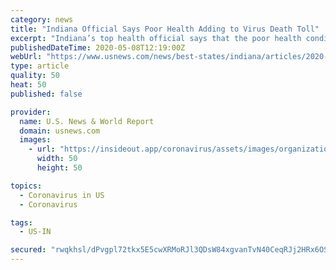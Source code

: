 ```yaml
---
category: news
title: "Indiana Official Says Poor Health Adding to Virus Death Toll"
excerpt: "Indiana’s top health official says that the poor health conditions for many residents have likely added to the state’s coronavirus death toll."
publishedDateTime: 2020-05-08T12:19:00Z
webUrl: "https://www.usnews.com/news/best-states/indiana/articles/2020-05-06/indianapolis-keeping-stay-at-home-order-through-next-week"
type: article
quality: 50
heat: 50
published: false

provider:
  name: U.S. News & World Report
  domain: usnews.com
  images:
    - url: "https://insideout.app/coronavirus/assets/images/organizations/usnews.com-50x50.jpg"
      width: 50
      height: 50

topics:
  - Coronavirus in US
  - Coronavirus

tags:
  - US-IN

secured: "rwqkhsl/dPvgpl72tkx5E5cwXRMoRJl3QDsW84xgvanTvN40CeqRJj2HRx6OSir22+zixJJQyzoBa6s9r3rE/GH/fqfbGbf3ub0E79QuDUDlXotf4M6ik5eh5HTnPemoEkWL7QPdRol9j7DiirV9Wt77AnBk27P2lEW7d7K3T+NRt667truRkleFSrg7pPwXCdc+hwS9e0Ubof4iMKDThzfDPTO3JK/TMrIqChw5CVSSN0oAM+ZXH1IFr0eS5ZccL5eQJVhA8ChPLMxDM+XlQidoE85zpoJ4/OYuvmO7q2GbGDaezUuoWCPKUyoMHi9gGr+6LrhcX2dwyq+sJqZCCe4wXmFQOHqY5Sn818YIlKT814g7//L3qP+/NHG7bBEcpGPC9v0oD/5UJmJ30THCvdo2H2fLfZPpaJy2i+gl2aW21VHQ+bVcFs9ZjFQ8Fl9xlTawFqYh76cS0Bs//4bkhrevjTeVb0OniKvM+6IJuzw=;47S6HwXCvCWlvLsGLZ+yQw=="
---
```


